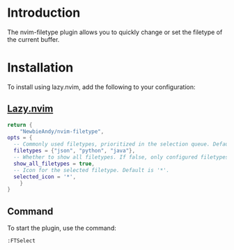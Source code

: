 # Introduction
The nvim-filetype plugin allows you to quickly change or set the filetype of the current buffer.

# Installation
To install using lazy.nvim, add the following to your configuration:

## [Lazy.nvim](https://github.com/folke/lazy.nvim)

```lua
return {
    "NewbieAndy/nvim-filetype",
opts = {
  -- Commonly used filetypes, prioritized in the selection queue. Default is empty.
  filetypes = {"json", "python", "java"},
  -- Whether to show all filetypes. If false, only configured filetypes are shown. Default is true.
  show_all_filetypes = true,
  -- Icon for the selected filetype. Default is '*'.
  selected_icon = '*',
    }
}
```

## Command
To start the plugin, use the command:
```
:FTSelect
```